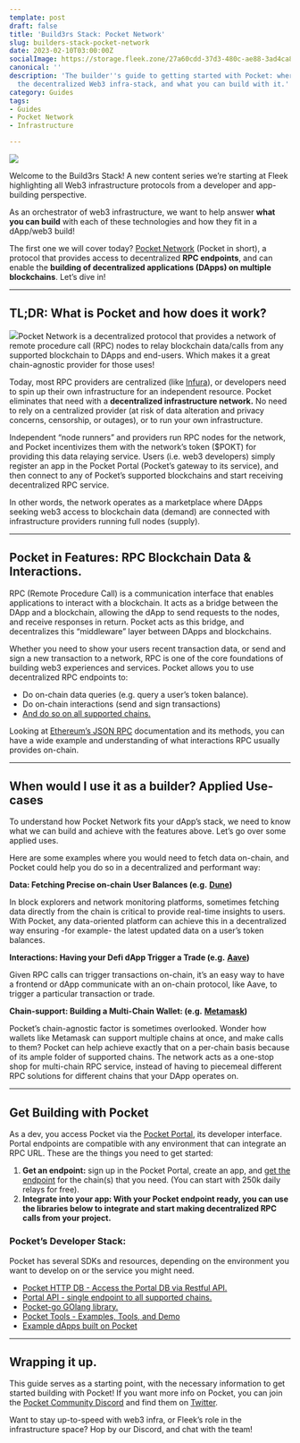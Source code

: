 ```yaml
---
template: post
draft: false
title: 'Build3rs Stack: Pocket Network'
slug: builders-stack-pocket-network
date: 2023-02-10T03:00:00Z
socialImage: https://storage.fleek.zone/27a60cdd-37d3-480c-ae88-3ad4ca886b13-bucket/imgs/builders.png
canonical: ''
description: 'The builder''s guide to getting started with Pocket: where it fits in
  the decentralized Web3 infra-stack, and what you can build with it.'
category: Guides
tags:
- Guides
- Pocket Network
- Infrastructure

---
```

![](https://storage.fleek.zone/27a60cdd-37d3-480c-ae88-3ad4ca886b13-bucket/imgs/builders.png)

Welcome to the Build3rs Stack! A new content series we’re starting at Fleek highlighting all Web3 infrastructure protocols from a developer and app-building perspective.

As an orchestrator of web3 infrastructure, we want to help answer **what** **you can build** with each of these technologies and how they fit in a dApp/web3 build!

The first one we will cover today? [Pocket Network](http://pokt.network) (Pocket in short), a protocol that provides access to decentralized **RPC endpoints**, and can enable the **building of decentralized applications (DApps) on multiple blockchains**. Let’s dive in!

***

## TL;DR: What is Pocket and how does it work?

![](https://storage.fleek.zone/27a60cdd-37d3-480c-ae88-3ad4ca886b13-bucket/imgs/Pocket-feature-image.png)Pocket Network is a decentralized protocol that provides a network of remote procedure call (RPC) nodes to relay blockchain data/calls from any supported blockchain to DApps and end-users. Which makes it a great chain-agnostic provider for those uses!

Today, most RPC providers are centralized (like [Infura](https://www.infura.io/)), or developers need to spin up their own infrastructure for an independent resource. Pocket eliminates that need with a **decentralized infrastructure network.** No need to rely on a centralized provider (at risk of data alteration and privacy concerns, censorship, or outages), or to run your own infrastructure.

Independent “node runners” and providers run RPC nodes for the network, and Pocket incentivizes them with the network’s token ($POKT) for providing this data relaying service. Users (i.e. web3 developers) simply register an app in the Pocket Portal (Pocket’s gateway to its service), and then connect to any of Pocket’s supported blockchains and start receiving decentralized RPC service.

In other words, the network operates as a marketplace where DApps seeking web3 access to blockchain data (demand) are connected with infrastructure providers running full nodes (supply).

***

## Pocket in Features: RPC Blockchain Data & Interactions.

RPC (Remote Procedure Call) is a communication interface that enables applications to interact with a blockchain. It acts as a bridge between the DApp and a blockchain, allowing the dApp to send requests to the nodes, and receive responses in return. Pocket acts as this bridge, and decentralizes this “middleware” layer between DApps and blockchains.

Whether you need to show your users recent transaction data, or send and sign a new transaction to a network, RPC is one of the core foundations of building web3 experiences and services. Pocket allows you to use decentralized RPC endpoints to:

* Do on-chain data queries (e.g. query a user’s token balance).
* Do on-chain interactions (send and sign transactions)
* [And do so on all supported chains.](https://docs.pokt.network/supported-blockchains/)

Looking at [Ethereum’s JSON RPC](https://ethereum.org/en/developers/docs/apis/json-rpc/) documentation and its methods, you can have a wide example and understanding of what interactions RPC usually provides on-chain.

***

## When would I use it as a builder? Applied Use-cases

To understand how Pocket Network fits your dApp’s stack, we need to know what we can build and achieve with the features above. Let’s go over some applied uses.

Here are some examples where you would need to fetch data on-chain, and Pocket could help you do so in a decentralized and performant way:

**Data: Fetching Precise on-chain User Balances (e.g.** [**Dune**](https://dune.com/browse/dashboards)**)**

In block explorers and network monitoring platforms, sometimes fetching data directly from the chain is critical to provide real-time insights to users. With Pocket, any data-oriented platform can achieve this in a decentralized way ensuring -for example- the latest updated data on a user’s token balances.

**Interactions: Having your Defi dApp Trigger a Trade (e.g.** [**Aave**](https://aave.com/)**)**

Given RPC calls can trigger transactions on-chain, it’s an easy way to have a frontend or dApp communicate with an on-chain protocol, like Aave, to trigger a particular transaction or trade.

**Chain-support: Building a Multi-Chain Wallet: (e.g.** [**Metamask**](https://metamask.io/)**)**

Pocket’s chain-agnostic factor is sometimes overlooked. Wonder how wallets like Metamask can support multiple chains at once, and make calls to them? Pocket can help achieve exactly that on a per-chain basis because of its ample folder of supported chains. The network acts as a one-stop shop for multi-chain RPC service, instead of having to piecemeal different RPC solutions for different chains that your DApp operates on.

***

## Get Building with Pocket

As a dev, you access Pocket via the [Pocket Portal](https://www.portal.pokt.network/), its developer interface. Portal endpoints are compatible with any environment that can integrate an RPC URL. These are the things you need to get started:

1. **Get an endpoint:** sign up in the Pocket Portal, create an app, and [get the endpoint](https://docs.pokt.network/apps/get-endpoint) for the chain(s) that you need. (You can start with 250k daily relays for free).
2. **Integrate into your app: With your Pocket endpoint ready, you can use the libraries below to integrate and start making decentralized RPC calls from your project.**

### Pocket’s Developer Stack:

Pocket has several SDKs and resources, depending on the environment you want to develop on or the service you might need.

* [Pocket HTTP DB - Access the Portal DB via Restful API.](https://github.com/pokt-foundation/pocket-http-db)
* [Portal API - single endpoint to all supported chains.](https://github.com/pokt-foundation/portal-api)
* [Pocket-go GOlang library.](https://github.com/pokt-foundation/pocket-go)
* [Pocket Tools - Examples, Tools, and Demo](https://github.com/pokt-foundation/pocket-tools)
* [Example dApps built on Pocket](https://docs.pokt.network/use/dapps/)

***

## Wrapping it up.

This guide serves as a starting point, with the necessary information to get started building with Pocket! If you want more info on Pocket, you can join the [Pocket Community Discord](https://discord.com/invite/uYs6Esum3r) and find them on [Twitter](https://twitter.com/POKTnetwork).

Want to stay up-to-speed with web3 infra, or Fleek’s role in the infrastructure space? Hop by our Discord, and chat with the team!